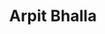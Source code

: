 ---
  layout: user
  title: Arpit Bhalla
  image: arpit.jpg
  birth_date: Sep 2001
  username: arpitBhalla
  location: Kuruksehtra, India
  url: https://arpitbhalla.github.io/
  city: Kuruksehtra
  school: NIT Kuruksehtra
  tech_skills: Typescript, GoLang, Rust
  github: https://github.com/arpitbhalla
  linkedin: https://www.linkedin.com/in/arpitbhalla
  twitter: https://twitter.com/arpitbhalla_
  bio: An aspiring Engineer interested in contributing to the world through Open Source Softwares. Currently co-maintaining most popular React Native library for UI, React Native Elements.
  coordinates:
     lat: 29.9430339
     lng: 76.8151131
---